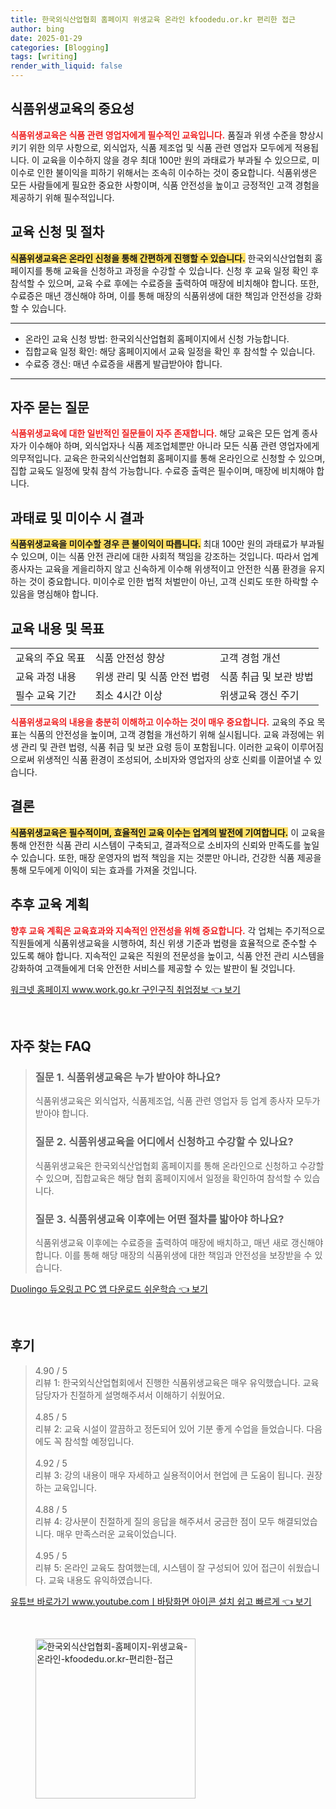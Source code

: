 ```yaml
---
title: 한국외식산업협회 홈페이지 위생교육 온라인 kfoodedu.or.kr 편리한 접근
author: bing
date: 2025-01-29
categories: [Blogging]
tags: [writing]
render_with_liquid: false
---
```



<h2 id='식품위생교육의_중요성'>식품위생교육의 중요성</h2>

<p><b><span style="color: #ee2323;">식품위생교육은 식품 관련 영업자에게 필수적인 교육입니다.</span></b> 품질과 위생 수준을 향상시키기 위한 의무 사항으로, 외식업자, 식품 제조업 및 식품 관련 영업자 모두에게 적용됩니다. 이 교육을 이수하지 않을 경우 최대 100만 원의 과태료가 부과될 수 있으므로, 미이수로 인한 불이익을 피하기 위해서는 조속히 이수하는 것이 중요합니다. 식품위생은 모든 사람들에게 필요한 중요한 사항이며, 식품 안전성을 높이고 긍정적인 고객 경험을 제공하기 위해 필수적입니다.</p>

<h2 id='교육신청_및_절차'>교육 신청 및 절차</h2>

<p><b><span style="background-color: #ffe066;">식품위생교육은 온라인 신청을 통해 간편하게 진행할 수 있습니다.</span></b> 한국외식산업협회 홈페이지를 통해 교육을 신청하고 과정을 수강할 수 있습니다. 신청 후 교육 일정 확인 후 참석할 수 있으며, 교육 수료 후에는 수료증을 출력하여 매장에 비치해야 합니다. 또한, 수료증은 매년 갱신해야 하며, 이를 통해 매장의 식품위생에 대한 책임과 안전성을 강화할 수 있습니다.</p>

<hr />

<ul>
    <li>온라인 교육 신청 방법: 한국외식산업협회 홈페이지에서 신청 가능합니다.</li>
    <li>집합교육 일정 확인: 해당 홈페이지에서 교육 일정을 확인 후 참석할 수 있습니다.</li>
    <li>수료증 갱신: 매년 수료증을 새롭게 발급받아야 합니다.</li>
</ul>

<hr />

<h2 id='자주_묻는_질문'>자주 묻는 질문</h2>

<p><b><span style="color: #ee2323;">식품위생교육에 대한 일반적인 질문들이 자주 존재합니다.</span></b> 해당 교육은 모든 업계 종사자가 이수해야 하며, 외식업자나 식품 제조업체뿐만 아니라 모든 식품 관련 영업자에게 의무적입니다. 교육은 한국외식산업협회 홈페이지를 통해 온라인으로 신청할 수 있으며, 집합 교육도 일정에 맞춰 참석 가능합니다. 수료증 출력은 필수이며, 매장에 비치해야 합니다.</p>

<h2 id='과태료_및_미이수_시_결과'>과태료 및 미이수 시 결과</h2>

<p><b><span style="background-color: #ffe066;">식품위생교육을 미이수할 경우 큰 불이익이 따릅니다.</span></b> 최대 100만 원의 과태료가 부과될 수 있으며, 이는 식품 안전 관리에 대한 사회적 책임을 강조하는 것입니다. 따라서 업계 종사자는 교육을 게을리하지 않고 신속하게 이수해 위생적이고 안전한 식품 환경을 유지하는 것이 중요합니다. 미이수로 인한 법적 처벌만이 아닌, 고객 신뢰도 또한 하락할 수 있음을 명심해야 합니다.</p>

<h2 id='교육_내용 및_목표'>교육 내용 및 목표</h2>

<table>
    <tr>
        <td>교육의 주요 목표</td>
        <td>식품 안전성 향상</td>
        <td>고객 경험 개선</td>
    </tr>
    <tr>
        <td>교육 과정 내용</td>
        <td>위생 관리 및 식품 안전 법령</td>
        <td>식품 취급 및 보관 방법</td>
    </tr>
    <tr>
        <td>필수 교육 기간</td>
        <td>최소 4시간 이상</td>
        <td>위생교육 갱신 주기</td>
    </tr>
</table>

<p><b><span style="color: #ee2323;">식품위생교육의 내용을 충분히 이해하고 이수하는 것이 매우 중요합니다.</span></b> 교육의 주요 목표는 식품의 안전성을 높이며, 고객 경험을 개선하기 위해 실시됩니다. 교육 과정에는 위생 관리 및 관련 법령, 식품 취급 및 보관 요령 등이 포함됩니다. 이러한 교육이 이루어짐으로써 위생적인 식품 환경이 조성되어, 소비자와 영업자의 상호 신뢰를 이끌어낼 수 있습니다.</p>

<h2 id='결론'>결론</h2>

<p><b><span style="background-color: #ffe066;">식품위생교육은 필수적이며, 효율적인 교육 이수는 업계의 발전에 기여합니다.</span></b> 이 교육을 통해 안전한 식품 관리 시스템이 구축되고, 결과적으로 소비자의 신뢰와 만족도를 높일 수 있습니다. 또한, 매장 운영자의 법적 책임을 지는 것뿐만 아니라, 건강한 식품 제공을 통해 모두에게 이익이 되는 효과를 가져올 것입니다.</p>

<h2 id='추후_교육_계획'>추후 교육 계획</h2>

<p><b><span style="color: #ee2323;">향후 교육 계획은 교육효과와 지속적인 안전성을 위해 중요합니다.</span></b> 각 업체는 주기적으로 직원들에게 식품위생교육을 시행하여, 최신 위생 기준과 법령을 효율적으로 준수할 수 있도록 해야 합니다. 지속적인 교육은 직원의 전문성을 높이고, 식품 안전 관리 시스템을 강화하여 고객들에게 더욱 안전한 서비스를 제공할 수 있는 발판이 될 것입니다.</p>


<p><a class="click-button" title="워크넷 홈페이지 www.work.go.kr 구인구직 취업정보" href="https://purplelist.github.io/posts/%EC%9B%8C%ED%81%AC%EB%84%B7-%ED%99%88%ED%8E%98%EC%9D%B4%EC%A7%80-www.work.go.kr-%EA%B5%AC%EC%9D%B8%EA%B5%AC%EC%A7%81-%EC%B7%A8%EC%97%85%EC%A0%95%EB%B3%B4/" rel="dofollow">워크넷 홈페이지 www.work.go.kr 구인구직 취업정보 👈 보기</a></p><br>
<h2 id='자주_찾는_FAQ'>자주 찾는 FAQ</h2>
<div itemscope="" itemtype="https://schema.org/FAQPage"> 
<blockquote> 
<div itemscope="" itemprop="mainEntity" itemtype="https://schema.org/Question"> 
<h3 itemprop="name">질문 1. 식품위생교육은 누가 받아야 하나요?</h3> 
<div itemscope="" itemprop="acceptedAnswer" itemtype="https://schema.org/Answer"> 
<span itemprop="text"> 
<p>식품위생교육은 외식업자, 식품제조업, 식품 관련 영업자 등 업계 종사자 모두가 받아야 합니다.</p> 
</span> 
</div> 
</div> 
<div itemscope="" itemprop="mainEntity" itemtype="https://schema.org/Question"> 
<h3 itemprop="name">질문 2. 식품위생교육을 어디에서 신청하고 수강할 수 있나요?</h3> 
<div itemscope="" itemprop="acceptedAnswer" itemtype="https://schema.org/Answer"> 
<span itemprop="text"> 
<p>식품위생교육은 한국외식산업협회 홈페이지를 통해 온라인으로 신청하고 수강할 수 있으며, 집합교육은 해당 협회 홈페이지에서 일정을 확인하여 참석할 수 있습니다.</p> 
</span> 
</div> 
</div> 
<div itemscope="" itemprop="mainEntity" itemtype="https://schema.org/Question"> 
<h3 itemprop="name">질문 3. 식품위생교육 이후에는 어떤 절차를 밟아야 하나요?</h3> 
<div itemscope="" itemprop="acceptedAnswer" itemtype="https://schema.org/Answer"> 
<span itemprop="text"> 
<p>식품위생교육 이후에는 수료증을 출력하여 매장에 배치하고, 매년 새로 갱신해야 합니다. 이를 통해 해당 매장의 식품위생에 대한 책임과 안전성을 보장받을 수 있습니다.</p> 
</span> 
</div> 
</div> 
</blockquote> 
</div>
<p><a class="click-button" title="Duolingo 듀오링고 PC 앱 다운로드 쉬운학습" href="https://purplelist.github.io/posts/Duolingo-%EB%93%80%EC%98%A4%EB%A7%81%EA%B3%A0-PC-%EC%95%B1-%EB%8B%A4%EC%9A%B4%EB%A1%9C%EB%93%9C-%EC%89%AC%EC%9A%B4%ED%95%99%EC%8A%B5/" rel="dofollow">Duolingo 듀오링고 PC 앱 다운로드 쉬운학습 👈 보기</a></p><br>
<h2 id='후기'>후기</h2>
<div itemscope itemtype="https://schema.org/Product">
  <blockquote>
  <div itemprop="review" itemscope itemtype="https://schema.org/Review">
      <div itemprop="reviewRating" itemscope itemtype="https://schema.org/Rating"> <span itemprop="ratingValue">4.90</span> / <span itemprop="bestRating">5</span> </div>
      <span itemprop="reviewBody">리뷰 1: 한국외식산업협회에서 진행한 식품위생교육은 매우 유익했습니다. 교육 담당자가 친절하게 설명해주셔서 이해하기 쉬웠어요.</span>
  </div>
  <br>
  <div itemprop="review" itemscope itemtype="https://schema.org/Review">
      <div itemprop="reviewRating" itemscope itemtype="https://schema.org/Rating"> <span itemprop="ratingValue">4.85</span> / <span itemprop="bestRating">5</span> </div>
      <span itemprop="reviewBody">리뷰 2: 교육 시설이 깔끔하고 정돈되어 있어 기분 좋게 수업을 들었습니다. 다음에도 꼭 참석할 예정입니다.</span>
  </div>
  <br>
  <div itemprop="review" itemscope itemtype="https://schema.org/Review">
      <div itemprop="reviewRating" itemscope itemtype="https://schema.org/Rating"> <span itemprop="ratingValue">4.92</span> / <span itemprop="bestRating">5</span> </div>
      <span itemprop="reviewBody">리뷰 3: 강의 내용이 매우 자세하고 실용적이어서 현업에 큰 도움이 됩니다. 권장하는 교육입니다.</span>
  </div>
  <br>
  <div itemprop="review" itemscope itemtype="https://schema.org/Review">
      <div itemprop="reviewRating" itemscope itemtype="https://schema.org/Rating"> <span itemprop="ratingValue">4.88</span> / <span itemprop="bestRating">5</span> </div>
      <span itemprop="reviewBody">리뷰 4: 강사분이 친절하게 질의 응답을 해주셔서 궁금한 점이 모두 해결되었습니다. 매우 만족스러운 교육이었습니다.</span>
  </div>
  <br>
  <div itemprop="review" itemscope itemtype="https://schema.org/Review">
      <div itemprop="reviewRating" itemscope itemtype="https://schema.org/Rating"> <span itemprop="ratingValue">4.95</span> / <span itemprop="bestRating">5</span> </div>
      <span itemprop="reviewBody">리뷰 5: 온라인 교육도 참여했는데, 시스템이 잘 구성되어 있어 접근이 쉬웠습니다. 교육 내용도 유익하였습니다.</span>
  </div>
  </blockquote>
</div>
<p><a class="click-button" title="유튜브 바로가기 www.youtube.comㅣ바탕화면 아이콘 설치 쉽고 빠르게" href="https://purplelist.github.io/posts/%EC%9C%A0%ED%8A%9C%EB%B8%8C-%EB%B0%94%EB%A1%9C%EA%B0%80%EA%B8%B0-www.youtube.com%E3%85%A3%EB%B0%94%ED%83%95%ED%99%94%EB%A9%B4-%EC%95%84%EC%9D%B4%EC%BD%98-%EC%84%A4%EC%B9%98-%EC%89%BD%EA%B3%A0-%EB%B9%A0%EB%A5%B4%EA%B2%8C/" rel="dofollow">유튜브 바로가기 www.youtube.comㅣ바탕화면 아이콘 설치 쉽고 빠르게 👈 보기</a></p><br>
<figure class="image"><img src="https://purplelist.github.io/assets/img/thumbnail/한국외식산업협회-홈페이지-위생교육-온라인-kfoodedu.or.kr-편리한-접근.webp" alt="한국외식산업협회-홈페이지-위생교육-온라인-kfoodedu.or.kr-편리한-접근" width="256" height="256"></figure>